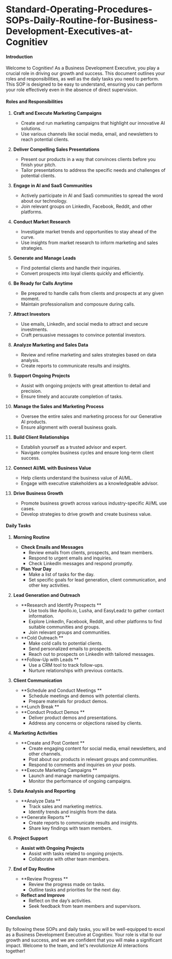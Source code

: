# Standard-Operating-Procedures-SOPs-Daily-Routine-for-Business-Development-Executives-at-Cognitiev

#### Introduction
Welcome to Cognitiev! As a Business Development Executive, you play a crucial role in driving our growth and success. This document outlines your roles and responsibilities, as well as the daily tasks you need to perform. This SOP is designed to be easy to understand, ensuring you can perform your role effectively even in the absence of direct supervision.

#### Roles and Responsibilities

1. **Craft and Execute Marketing Campaigns**
   - Create and run marketing campaigns that highlight our innovative AI solutions.
   - Use various channels like social media, email, and newsletters to reach potential clients.

2. **Deliver Compelling Sales Presentations**
   - Present our products in a way that convinces clients before you finish your pitch.
   - Tailor presentations to address the specific needs and challenges of potential clients.

3. **Engage in AI and SaaS Communities**
   - Actively participate in AI and SaaS communities to spread the word about our technology.
   - Join relevant groups on LinkedIn, Facebook, Reddit, and other platforms.

4. **Conduct Market Research**
   - Investigate market trends and opportunities to stay ahead of the curve.
   - Use insights from market research to inform marketing and sales strategies.

5. **Generate and Manage Leads**
   - Find potential clients and handle their inquiries.
   - Convert prospects into loyal clients quickly and efficiently.

6. **Be Ready for Calls Anytime**
   - Be prepared to handle calls from clients and prospects at any given moment.
   - Maintain professionalism and composure during calls.

7. **Attract Investors**
   - Use emails, LinkedIn, and social media to attract and secure investments.
   - Craft persuasive messages to convince potential investors.

8. **Analyze Marketing and Sales Data**
   - Review and refine marketing and sales strategies based on data analysis.
   - Create reports to communicate results and insights.

9. **Support Ongoing Projects**
   - Assist with ongoing projects with great attention to detail and precision.
   - Ensure timely and accurate completion of tasks.

10. **Manage the Sales and Marketing Process**
    - Oversee the entire sales and marketing process for our Generative AI products.
    - Ensure alignment with overall business goals.

11. **Build Client Relationships**
    - Establish yourself as a trusted advisor and expert.
    - Navigate complex business cycles and ensure long-term client success.

12. **Connect AI/ML with Business Value**
    - Help clients understand the business value of AI/ML.
    - Engage with executive stakeholders as a knowledgeable advisor.

13. **Drive Business Growth**
    - Promote business growth across various industry-specific AI/ML use cases.
    - Develop strategies to drive growth and create business value.

#### Daily Tasks

1. **Morning Routine**
   - **Check Emails and Messages**
     - Review emails from clients, prospects, and team members.
     - Respond to urgent emails and inquiries.
     - Check LinkedIn messages and respond promptly.
   - **Plan Your Day**
     - Make a list of tasks for the day.
     - Set specific goals for lead generation, client communication, and other key activities.

2. **Lead Generation and Outreach**
   - **Research and Identify Prospects **
     - Use tools like Apollo.io, Lusha, and EasyLeadz to gather contact information.
     - Explore LinkedIn, Facebook, Reddit, and other platforms to find suitable communities and groups.
     - Join relevant groups and communities.
   - **Cold Outreach **
     - Make cold calls to potential clients.
     - Send personalized emails to prospects.
     - Reach out to prospects on LinkedIn with tailored messages.
   - **Follow-Up with Leads **
     - Use a CRM tool to track follow-ups.
     - Nurture relationships with previous contacts.

3. **Client Communication**
   - **Schedule and Conduct Meetings **
     - Schedule meetings and demos with potential clients.
     - Prepare materials for product demos.
   - **Lunch Break **
   - **Conduct Product Demos **
     - Deliver product demos and presentations.
     - Address any concerns or objections raised by clients.

4. **Marketing Activities**
   - **Create and Post Content **
     - Create engaging content for social media, email newsletters, and other channels.
     - Post about our products in relevant groups and communities.
     - Respond to comments and inquiries on your posts.
   - **Execute Marketing Campaigns **
     - Launch and manage marketing campaigns.
     - Monitor the performance of ongoing campaigns.

5. **Data Analysis and Reporting**
   - **Analyze Data **
     - Track sales and marketing metrics.
     - Identify trends and insights from the data.
   - **Generate Reports **
     - Create reports to communicate results and insights.
     - Share key findings with team members.

6. **Project Support**
   - **Assist with Ongoing Projects**
     - Assist with tasks related to ongoing projects.
     - Collaborate with other team members.

7. **End of Day Routine**
   - **Review Progress **
     - Review the progress made on tasks.
     - Outline tasks and priorities for the next day.
   - **Reflect and Improve**
     - Reflect on the day’s activities.
     - Seek feedback from team members and supervisors.

#### Conclusion
By following these SOPs and daily tasks, you will be well-equipped to excel as a Business Development Executive at Cognitiev. Your role is vital to our growth and success, and we are confident that you will make a significant impact. Welcome to the team, and let's revolutionize AI interactions together!
